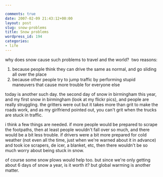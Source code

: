 ```yaml
---

comments: true
date: 2007-02-09 21:43:12+00:00
layout: post
slug: snow-problems
title: Snow problems
wordpress_id: 194
categories:
- life
---
```


why does snow cause such problems to travel and the world?  two reasons:
1. because people think they can drive the same as normal, and go sliding all over the place
2. because other people try to jump traffic by performing stupid maneuvers that cause more trouble for everyone else




today is another such day. the second day of snow in birmingham this year, and my first snow in birmingham (look at my flickr pics), and people are really struggling. the gritters were out but it takes more than grit to make the roads work, and as my girlfriend pointed out, you can't grit when the trucks are stuck in traffic.




i think a few things are needed. if more people would be prepared to scrape the footpaths, then at least people wouldn't fall over so much, and there would be a bit less trouble. if drivers were a bit more prepared for cold weather (not even all the time, just when we're warned about it in advance) and took ice scrapers, de icer, a blanket, etc, then there wouldn't be so much worry about being stuck in snow.




of course some snow plows would help too. but since we're only getting about 6 days of snow a year, is it worth it? but global warming is another matter.
